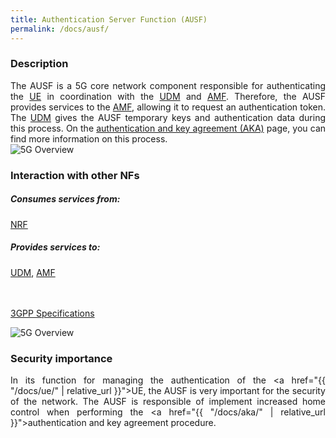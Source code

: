 ```yaml
---
title: Authentication Server Function (AUSF)
permalink: /docs/ausf/
---
```

<style>body {text-align: justify}</style>

### Description

<div class="row">
    <div style="text-align: justify" class="col-md-5">
        The AUSF is a 5G core network component responsible for authenticating the <a href="{{ "/docs/ue/" | relative_url }}">UE</a> in coordination with the <a href="{{ "/docs/udm/" | relative_url }}">UDM</a> and <a href="{{ "/docs/amf/" | relative_url }}">AMF</a>. Therefore, the AUSF provides services to the <a href="{{ "/docs/amf/" | relative_url }}">AMF</a>, allowing it to request an authentication token. The <a href="{{ "/docs/udm/" | relative_url }}">UDM</a> gives the AUSF temporary keys and authentication data during this process. On the <a href="{{ "/docs/aka/" | relative_url }}">authentication and key agreement (AKA)</a> page, you can find more information on this process. 
    </div>
    <div class="col-md-7">
        <img src="{{ "/assets/img/5gbasics/ausf_sba.png" | relative_url }}" alt="5G Overview" class="img-responsive center">
    </div>
</div>

<div class="row">
    <div style="text-align: justify" class="col-md-6">
        <h3>Interaction with other NFs</h3>
        <h5> Consumes services from:</h5>
        <a href="{{ "/docs/nrf/" | relative_url }}">NRF</a>
        <h5> Provides services to:</h5>
        <a href="{{ "/docs/udm/" | relative_url }}">UDM</a>, <a href="{{ "/docs/amf/" | relative_url }}">AMF</a>
        <br>
        <br>
        <br>
        <p><a class="btn btn-info btn-sm centerbut" href="https://www.etsi.org/deliver/etsi_ts/129500_129599/129509/17.07.00_60/ts_129509v170700p.pdf" target="_blank" rel="noopener noreferrer">3GPP Specifications</a></p>
    </div>
    <div class="col-md-6">
        <img src="{{ "/assets/img/5gbasics/ausf_rba.png" | relative_url }}" alt="5G Overview" class="img-responsive center">
    </div>
</div>

### Security importance
In its function for managing the authentication of the  <a href="{{ "/docs/ue/" | relative_url }}">UE</a>, the AUSF is very important for the security of the network. The AUSF is responsible of implement increased home control when performing the <a href="{{ "/docs/aka/" | relative_url }}">authentication and key agreement</a> procedure.